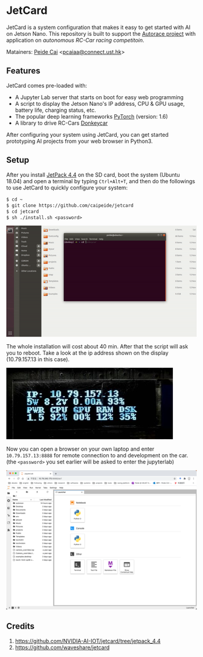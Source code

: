 # JetCard

JetCard is a system configuration that makes it easy to get started with AI on Jetson Nano. This repository is built to support the [Autorace project](https://github.com/caipeide/autorace) with application on *autonomous RC-Car racing competitoin*. 

Matainers: [Peide Cai](https://www.ram-lab.com/people/#mr-peide-cai) &lt;pcaiaa@connect.ust.hk&gt;

## Features
JetCard comes pre-loaded with:

* A Jupyter Lab server that starts on boot for easy web programming
* A script to display the Jetson Nano's IP address, CPU & GPU usage, battery life, charging status, etc.
* The popular deep learning frameworks [PyTorch](https://pytorch.org/) (version: 1.6)
* A library to drive RC-Cars [Donkeycar](https://github.com/caipeide/donkeycar)

After configuring your system using JetCard, you can get started prototyping AI projects from your web browser in Python3.

## Setup

After you install [JetPack 4.4](https://developer.nvidia.com/jetpack-sdk-44-archive) on the SD card, boot the system (Ubuntu 18.04) and open a terminal by typing `Ctrl+Alt+T`, and then do the followings to use JetCard to quickly configure your system:

```console
$ cd ~
$ git clone https://github.com/caipeide/jetcard
$ cd jetcard
$ sh ./install.sh <password>
```
![Install](images/install.gif)

The whole installation will cost about 40 min. After that the script will ask you to reboot. Take a look at the ip address shown on the display (10.79.157.13 in this case).

![Display on the RC-Car](images/display.jpg)

Now you can open a browser on your own laptop and enter `10.79.157.13:8888` for remote connection to and development on the car. (the `<password>` you set earlier will be asked to enter the jupyterlab)

![JupyterLab](images/jupyterlab.png)

## Credits
1. https://github.com/NVIDIA-AI-IOT/jetcard/tree/jetpack_4.4
2. https://github.com/waveshare/jetcard